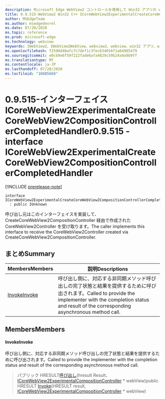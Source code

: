 ```yaml
---
description: Microsoft Edge WebView2 コントロールを使用して Win32 アプリの web コンテンツをホストする
title: 0.9.515-WebView2 Win32 C++ ICoreWebView2ExperimentalCreateCoreWebView2CompositionControllerCompletedHandler
author: MSEdgeTeam
ms.author: msedgedevrel
ms.date: 07/20/2020
ms.topic: reference
ms.prod: microsoft-edge
ms.technology: webview
keywords: IWebView2、IWebView2WebView、webview2、webview、win32 アプリ、win32、edge、ICoreWebView2、ICoreWebView2Controller、browser control、edge html
ms.openlocfilehash: f2598d40afc7c7def1c3fec634016f1a64905479
ms.sourcegitcommit: e0cb9e6f59f222fade6afa4829c59524a9a9b9ff
ms.translationtype: MT
ms.contentlocale: ja-JP
ms.lasthandoff: 07/20/2020
ms.locfileid: "10885668"
---
```

# <span data-ttu-id="b7137-104">0.9.515-インターフェイス ICoreWebView2ExperimentalCreateCoreWebView2CompositionControllerCompletedHandler</span><span class="sxs-lookup"><span data-stu-id="b7137-104">0.9.515 - interface ICoreWebView2ExperimentalCreateCoreWebView2CompositionControllerCompletedHandler</span></span> 

[!INCLUDE [prerelease-note](../../includes/prerelease-note.md)]

```
interface ICoreWebView2ExperimentalCreateCoreWebView2CompositionControllerCompletedHandler
  : public IUnknown
```

<span data-ttu-id="b7137-105">呼び出し元はこのインターフェイスを実装して、CreateCoreWebView2CompositionController 経由で作成された CoreWebView2Controller を受け取ります。</span><span class="sxs-lookup"><span data-stu-id="b7137-105">The caller implements this interface to receive the CoreWebView2Controller created via CreateCoreWebView2CompositionController.</span></span>

## <span data-ttu-id="b7137-106">まとめ</span><span class="sxs-lookup"><span data-stu-id="b7137-106">Summary</span></span>

 <span data-ttu-id="b7137-107">Members</span><span class="sxs-lookup"><span data-stu-id="b7137-107">Members</span></span>                        | <span data-ttu-id="b7137-108">説明</span><span class="sxs-lookup"><span data-stu-id="b7137-108">Descriptions</span></span>
--------------------------------|---------------------------------------------
[<span data-ttu-id="b7137-109">Invoke</span><span class="sxs-lookup"><span data-stu-id="b7137-109">Invoke</span></span>](#invoke) | <span data-ttu-id="b7137-110">呼び出し側に、対応する非同期メソッド呼び出しの完了状態と結果を提供するために呼び出されます。</span><span class="sxs-lookup"><span data-stu-id="b7137-110">Called to provide the implementer with the completion status and result of the corresponding asynchronous method call.</span></span>

## <span data-ttu-id="b7137-111">Members</span><span class="sxs-lookup"><span data-stu-id="b7137-111">Members</span></span>

#### <span data-ttu-id="b7137-112">Invoke</span><span class="sxs-lookup"><span data-stu-id="b7137-112">Invoke</span></span> 

<span data-ttu-id="b7137-113">呼び出し側に、対応する非同期メソッド呼び出しの完了状態と結果を提供するために呼び出されます。</span><span class="sxs-lookup"><span data-stu-id="b7137-113">Called to provide the implementer with the completion status and result of the corresponding asynchronous method call.</span></span>

> <span data-ttu-id="b7137-114">パブリック HRESULT[呼び出し](#invoke)(hresult Result、 [ICoreWebView2ExperimentalCompositionController](icorewebview2experimentalcompositioncontroller.md) \* webView)</span><span class="sxs-lookup"><span data-stu-id="b7137-114">public HRESULT [Invoke](#invoke)(HRESULT result, [ICoreWebView2ExperimentalCompositionController](icorewebview2experimentalcompositioncontroller.md) \* webView)</span></span>

